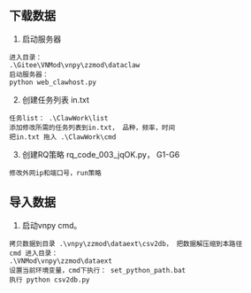 ## 下载数据
1. 启动服务器

```
进入目录：
.\Gitee\VNMod\vnpy\zzmod\dataclaw
启动服务器：
python web_clawhost.py
```

2. 创建任务列表 in.txt

```
任务list： .\ClawWork\list
添加修改所需的任务列表到in.txt， 品种，频率，时间
把in.txt 拖入 .\ClawWork\cmd
```

3. 创建RQ策略 rq_code_003_jqOK.py， G1-G6

```
修改外网ip和端口号，run策略
```

## 导入数据

1. 启动vnpy cmd。

```
拷贝数据到目录 .\vnpy\zzmod\dataext\csv2db， 把数据解压缩到本路径
cmd 进入目录：
.\VNMod\vnpy\zzmod\dataext
设置当前环境变量，cmd下执行： set_python_path.bat
执行 python csv2db.py
```
